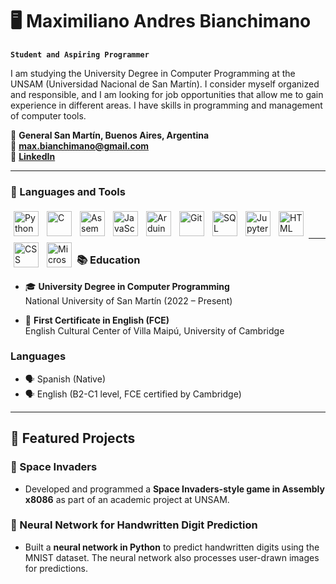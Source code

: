 # 🖥️ Maximiliano Andres Bianchimano

**`Student and Aspiring Programmer`**

I am studying the University Degree in Computer Programming at the UNSAM (Universidad Nacional de San Martín). I consider myself organized and responsible, and I am looking for job opportunities that allow me to gain experience in different areas. I have skills in programming and management of computer tools.

📍 **General San Martín, Buenos Aires, Argentina**  
📧 **[max.bianchimano@gmail.com](mailto:max.bianchimano@gmail.com)**  
🔗 **[LinkedIn](https://linkedin.com/in/maximiliano-andres-bianchimano)**

---

### 🧰 Languages and Tools

<div>
      <img align="left" alt="Python" width="40px" style="padding: 5px;" src="https://cdn.jsdelivr.net/gh/devicons/devicon/icons/python/python-original.svg" />
      <img align="left" alt="C" width="40px" style="padding: 5px;" src="https://cdn.jsdelivr.net/gh/devicons/devicon/icons/c/c-original.svg" />
      <img align="left" alt="Assembler" width="40px" style="padding: 5px;" src="https://img.icons8.com/color/48/assembly.png" />
      <img align="left" alt="JavaScript" width="40px" style="padding: 5px;" src="https://cdn.jsdelivr.net/gh/devicons/devicon/icons/javascript/javascript-original.svg" />
      <img align="left" alt="Arduino" width="40px" style="padding: 5px;" src="https://cdn.jsdelivr.net/gh/devicons/devicon/icons/arduino/arduino-original.svg" />
      <img align="left" alt="Git" width="40px" style="padding: 5px;" src="https://cdn.jsdelivr.net/gh/devicons/devicon/icons/git/git-original.svg" />
      <img align="left" alt="SQL" width="40px" style="padding: 5px;" src="https://cdn.jsdelivr.net/gh/devicons/devicon@latest/icons/azuresqldatabase/azuresqldatabase-original.svg" />
      <img align="left" alt="Jupyter" width="40px" style="padding: 5px;" src="https://cdn.jsdelivr.net/gh/devicons/devicon/icons/jupyter/jupyter-original-wordmark.svg" />
      <img align="left" alt="HTML" width="40px" style="padding: 5px;" src="https://cdn.jsdelivr.net/gh/devicons/devicon/icons/html5/html5-original.svg" />
      <img align="left" alt="CSS" width="40px" style="padding: 5px;" src="https://cdn.jsdelivr.net/gh/devicons/devicon/icons/css3/css3-original.svg" />
      <img align="left" alt="Microsoft Office" width="40px" style="padding: 5px;" src="https://img.icons8.com/color/48/000000/microsoft-office-2019.png" />
</div>  
<br><br>

---

### 📚 Education

- 🎓 **University Degree in Computer Programming**  
   National University of San Martín (2022 – Present)

- 📜 **First Certificate in English (FCE)**  
   English Cultural Center of Villa Maipú, University of Cambridge

### Languages

- 🗣️ Spanish (Native)
- 🗣️ English (B2-C1 level, FCE certified by Cambridge)

---

## 🌟 Featured Projects

### 🚀 Space Invaders

- Developed and programmed a **Space Invaders-style game in Assembly x8086** as part of an academic project at UNSAM.

### 🤖 Neural Network for Handwritten Digit Prediction

- Built a **neural network in Python** to predict handwritten digits using the MNIST dataset. The neural network also processes user-drawn images for predictions.
